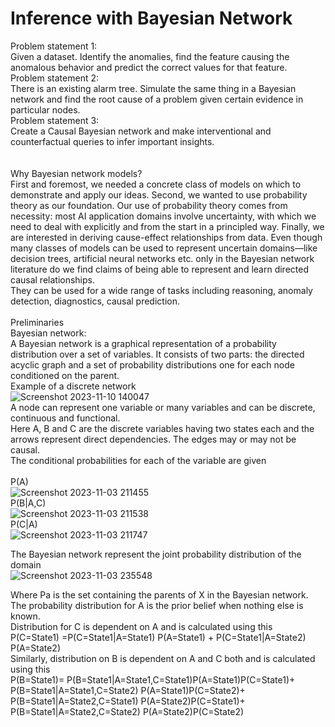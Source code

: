 # Inference with Bayesian Network
Problem statement 1:<br>
Given a dataset. Identify the anomalies, find the feature causing the anomalous behavior and predict the correct values for that feature. <br>
Problem statement 2:<br>
There is an existing alarm tree. Simulate the same thing in a Bayesian network and find the root cause of a problem given certain evidence in particular nodes. <br>
Problem statement 3:<br>
Create a Causal Bayesian network and make interventional and counterfactual queries to infer important insights. <br>
<br><br>
Why Bayesian network models?<br>
First and foremost, we needed a concrete class of models on which to demonstrate and apply our ideas. Second, we wanted to use probability theory as our foundation. Our use of probability theory comes from necessity: most AI application domains involve uncertainty, with which we need to deal with explicitly and from the start in a principled way. Finally, we are interested in deriving cause-effect relationships from data. Even though many classes of models can be used to represent uncertain domains—like decision trees, artificial neural networks etc. only in the Bayesian network literature do we find claims of being able to represent and learn directed causal relationships.<br>
They can be used for a wide range of tasks including reasoning, anomaly detection, diagnostics, causal prediction.
<br><br>
Preliminaries<br>
Bayesian network: <br>
A Bayesian network is a graphical representation of a probability distribution over a set of variables. It consists of two parts: the directed acyclic graph and a set of probability distributions one for each node conditioned on the parent. <br>
Example of a discrete network<br>
![Screenshot 2023-11-10 140047](https://github.com/Atrayeedgupta1/CausalNetwork/assets/109009826/8c111d24-4a19-4c14-a69a-f9861f716c1a) <br>
A node can represent one variable or many variables and can be discrete, continuous and functional.<br>
Here A, B and C are the discrete variables having two states each and the arrows represent direct dependencies. 
The edges may or may not be causal. <br>
The conditional probabilities for each of the variable are given <br><br>
P(A)<br>
![Screenshot 2023-11-03 211455](https://github.com/Atrayeedgupta1/CausalNetwork/assets/109009826/4e98e7c5-586d-4a14-b38b-286a5c91fbfd) <br>
P(B|A,C) <br>
![Screenshot 2023-11-03 211538](https://github.com/Atrayeedgupta1/CausalNetwork/assets/109009826/6a6345a4-412f-4d7b-b3fb-841e4d612afc) <br>
P(C|A) <br>
![Screenshot 2023-11-03 211747](https://github.com/Atrayeedgupta1/CausalNetwork/assets/109009826/66b3092c-6564-43f3-8ed7-ea66b51bb484) <br>

The Bayesian network represent the joint probability distribution of the domain <br>
![Screenshot 2023-11-03 235548](https://github.com/Atrayeedgupta1/CausalNetwork/assets/109009826/78829185-0955-46ba-bdee-244b7746c7b9) <br>

Where Pa is the set containing the parents of X in the Bayesian network.
The probability distribution for A is the prior belief when nothing else is known. <br>
Distribution for C is dependent on A and is calculated using this <br>
P(C=State1) =P(C=State1|A=State1) P(A=State1) + P(C=State1|A=State2) P(A=State2) <br>
Similarly, distribution on B is dependent on A and C both and is calculated using this <br>
P(B=State1)= P(B=State1|A=State1,C=State1)P(A=State1)P(C=State1)+
 P(B=State1|A=State1,C=State2) P(A=State1)P(C=State2)+ 
 P(B=State1|A=State2,C=State1) P(A=State2)P(C=State1)+ 
 P(B=State1|A=State2,C=State2) P(A=State2)P(C=State2)



 
